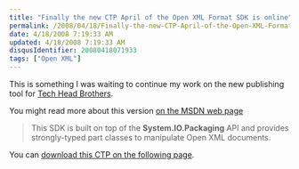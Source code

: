 ```yaml
---
title: "Finally the new CTP April of the Open XML Format SDK is online"
permalink: /2008/04/18/Finally-the-new-CTP-April-of-the-Open-XML-Format-SDK-is-online/
date: 4/18/2008 7:19:33 AM
updated: 4/18/2008 7:19:33 AM
disqusIdentifier: 20080418071933
tags: ["Open XML"]
---
```

This is something I was waiting to continue my work on the new publishing tool for [Tech Head Brothers](http://www.techheadbrothers.com/). 

You might read more about this version [on the MSDN web page](http://msdn2.microsoft.com/en-us/library/bb448854.aspx)
<!-- more -->

> This SDK is built on top of the **System.IO.Packaging** API and provides strongly-typed part classes to manipulate Open XML documents.

You can [download this CTP on the following page](http://www.microsoft.com/downloads/details.aspx?FamilyId=AD0B72FB-4A1D-4C52-BDB5-7DD7E816D046&displaylang=en).
